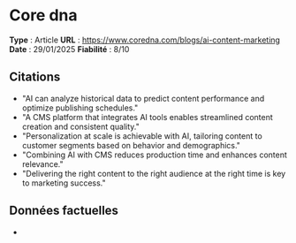 # Core dna

**Type** : Article
**URL** : https://www.coredna.com/blogs/ai-content-marketing
**Date** : 29/01/2025
**Fiabilité** : 8/10

## Citations

* "AI can analyze historical data to predict content performance and optimize publishing schedules."
* "A CMS platform that integrates AI tools enables streamlined content creation and consistent quality."
* "Personalization at scale is achievable with AI, tailoring content to customer segments based on behavior and demographics."
* "Combining AI with CMS reduces production time and enhances content relevance."
* "Delivering the right content to the right audience at the right time is key to marketing success."

## Données factuelles

- 
